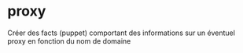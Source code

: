 proxy
===============

Créer des facts (puppet) comportant des informations sur un éventuel proxy en fonction du nom de domaine